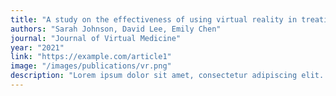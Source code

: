 ```yaml
---
title: "A study on the effectiveness of using virtual reality in treating phobias"
authors: "Sarah Johnson, David Lee, Emily Chen"
journal: "Journal of Virtual Medicine"
year: "2021"
link: "https://example.com/article1"
image: "/images/publications/vr.png"
description: "Lorem ipsum dolor sit amet, consectetur adipiscing elit. Nullam vel ante vitae dui tristique lacinia eu vel nisi. Aliquam volutpat odio vitae enim eleifend, ut suscipit massa tempus. Integer interdum tellus vel mauris dictum placerat."
---
```

